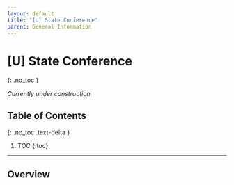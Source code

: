 ```yaml
---
layout: default
title: "[U] State Conference"
parent: General Information
---
```


# [U] State Conference
{: .no_toc }

*Currently under construction*

## Table of Contents
{: .no_toc .text-delta }

1. TOC
{:toc}

---

## Overview
